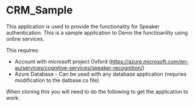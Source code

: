# CRM_Sample

This application is used to provide the functionality for Speaker authentication. 
This is a sample application to Demo the functioanlity using online services.

This requires:
* Account with microsoft project Oxford (https://azure.microsoft.com/en-au/services/cognitive-services/speaker-recognition/)
* Azure Database - Can be used with any database application (requries modification to the datbase.cs file)

When cloning this you will need to do the following to get the application to work:
